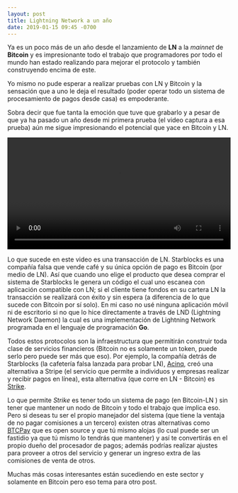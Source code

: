 ```yaml
---
layout: post
title: Lightning Network a un año
date: 2019-01-15 09:45 -0700
---
```


Ya es un poco más de un año desde el lanzamiento de __LN__ a la _mainnet_ de __Bitcoin__ y es impresionante todo el trabajo que programadores por todo el mundo han estado realizando para mejorar el protocolo y también construyendo encima de este.

Yo mismo no pude esperar a realizar pruebas con LN y Bitcoin y la sensación que a uno le deja el resultado (poder operar todo un sistema de procesamiento de pagos desde casa) es empoderante.

Sobra decir que fue tanta la emoción que tuve que grabarlo y a pesar de que ya ha pasado un año desde mi primera prueba (el video captura a esa prueba) aún me sigue impresionando el potencial que yace en Bitcoin y LN.

 <video width="100%"  controls>
  <source src="https://res.cloudinary.com/yipster/video/upload/v1547571266/starblocks-ln_zrcmgm.mov" type="video/mp4">
Your browser does not support the video tag.
</video>

Lo que sucede en este video es una transacción de LN. Starblocks es una compañía falsa que vende café y su única opción de pago es Bitcoin (por medio de LN). Así que cuando uno elige el producto que desea comprar el sistema de Starblocks le genera un código el cual uno escanea con aplicación compatible con LN; si el cliente tiene fondos en su cartera LN la transacción se realizará con éxito y sin espera (a diferencia de lo que sucede con Bitcoin por sí solo). En mi caso no usé ninguna aplicación móvil ni de escritorio si no que lo hice directamente a través de LND (Lightning Network Daemon) la cual es una implementación de Lightning Network programada en el lenguaje de programación __Go__.

Todos estos protocolos son la infraestructura que permitirán construir toda clase de servicios financieros (Bitcoin no es solamente un token, puede serlo pero puede ser más que eso). Por ejemplo, la compañía detrás de Starblocks (la cafetería falsa lanzada para probar LN), [Acinq](https://acinq.co), creó una alternativa a Stripe (el servicio que permite a individuos y empresas realizar y recibir pagos en línea), esta alternativa (que corre en LN - Bitcoin) es [Strike](https://strike.acinq.co/).

Lo que permite _Strike_ es tener todo un sistema de pago (en Bitcoin-LN ) sin tener que mantener un nodo de Bitcoin y todo el trabajo que implica eso. Pero si deseas tu ser el propio manejador del sistema  (que tiene la ventaja de no pagar comisiones a un tercero) existen otras alternativas como [BTCPay](https://btcpayserver.org) que es open source y que tú mismo alojas (lo cual puede ser un fastidio ya que tú mismo lo tendrás que mantener) y así te convertirás en el propio dueño del procesador de pagos; además podrías realizar ajustes  para proveer a otros del servicio y generar un ingreso extra de las comisiones de venta de otros.

Muchas más cosas interesantes están sucediendo en este sector y solamente en Bitcoin pero eso tema para otro post.